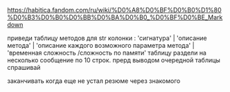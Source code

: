 https://habitica.fandom.com/ru/wiki/%D0%A8%D0%BF%D0%B0%D1%80%D0%B3%D0%B0%D0%BB%D0%BA%D0%B0_%D0%BF%D0%BE_Markdown


приведи таблицу методов для str колонки : 'сигнатура' | 'описание метода' | 'описание каждого возможного параметра метода' | 'временная сложность /сложность по памяти' таблицу раздели на несколько сообщение по 10 строк. прерд выводом очередной таблицы спрашивай

заканчивать когда еще не устал
резюме через знакомого